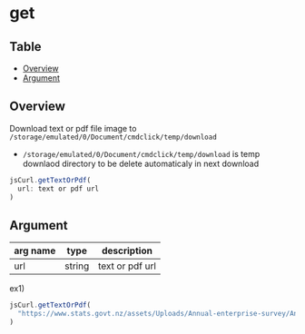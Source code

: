 # get

Table
-----------------
* [Overview](#overview)
* [Argument](#argument)

## Overview

Download text or pdf file image to `/storage/emulated/0/Document/cmdclick/temp/download`

- `/storage/emulated/0/Document/cmdclick/temp/download` is temp downlaod directory to be delete automaticaly in next download


```js.js
jsCurl.getTextOrPdf(
  url: text or pdf url
)
```

## Argument

| arg name | type | description |
| -------- | -------- | -------- |
| url | string | text or pdf url |


ex1) 

```js.js
jsCurl.getTextOrPdf(
  "https://www.stats.govt.nz/assets/Uploads/Annual-enterprise-survey/Annual-enterprise-survey-2021-financial-year-provisional/Download-data/annual-enterprise-survey-2021-financial-year-provisional-csv.csv"
)

```
